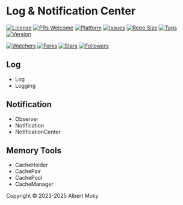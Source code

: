 # Log & Notification Center

[![License](https://img.shields.io/github/license/dimpart/demo-dart)](https://github.com/dimpart/demo-dart/blob/master/LICENSE)
[![PRs Welcome](https://img.shields.io/badge/PRs-welcome-brightgreen.svg)](https://github.com/dimpart/demo-dart/pulls)
[![Platform](https://img.shields.io/badge/Platform-Dart%203-brightgreen.svg)](https://github.com/dimpart/demo-dart/wiki)
[![Issues](https://img.shields.io/github/issues/dimpart/demo-dart)](https://github.com/dimpart/demo-dart/issues)
[![Repo Size](https://img.shields.io/github/repo-size/dimpart/demo-dart)](https://github.com/dimpart/demo-dart/archive/refs/heads/main.zip)
[![Tags](https://img.shields.io/github/tag/dimpart/demo-dart)](https://github.com/dimpart/demo-dart/tags)
[![Version](https://img.shields.io/pub/v/lnc)](https://pub.dev/packages/lnc)

[![Watchers](https://img.shields.io/github/watchers/dimpart/demo-dart)](https://github.com/dimpart/demo-dart/watchers)
[![Forks](https://img.shields.io/github/forks/dimpart/demo-dart)](https://github.com/dimpart/demo-dart/forks)
[![Stars](https://img.shields.io/github/stars/dimpart/demo-dart)](https://github.com/dimpart/demo-dart/stargazers)
[![Followers](https://img.shields.io/github/followers/dimchat)](https://github.com/orgs/dimchat/followers)

## Log

* Log
* Logging

## Notification

* Observer
* Notification
* NotificationCenter

## Memory Tools

* CacheHolder
* CachePair
* CachePool
* CacheManager

Copyright &copy; 2023-2025 Albert Moky

